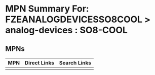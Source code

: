 



# MPN Summary For: FZEANALOGDEVICESSO8COOL > analog-devices : SO8-COOL

## MPNs
  

|MPN|Direct Links|Search Links|
| :--- | :--- | :--- |
||||
